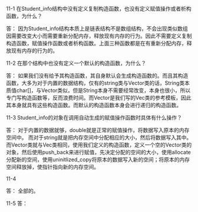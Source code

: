 11-1
在Student_info结构中没有定义复制构造函数，也没有定义赋值操作或者析构函数，为什么？

答：
  因为Student_info结构本质上是链表结构不是数组结构，不会出现类似数组因需要改变大小而需要重新分配内存，释放现有内存的行为。因此不需要定义复制构造函数，赋值操作函数或者析构函数。上面三种函数都是在有重新分配内存，释放现有内存的行为的。


11-2
在那个结构中也没有定义一个默认的构造函数，为什么？

答：
  如果我们没有给予其构造函数，其自身默认会生成构造函数的。而且其构造函数，大多为对于内置的数据结构，仅有的string类与Vector类的话，String类本质值char[]，与Vector类似，但是String本身不需要经常改变，本身也很小，所以专门写构造函数等，反而浪费时间。而Vector是我们写的Vec类的参考模板，因此其本身就具有这些构造函数。而默认的构造函数本身会进行递归的构造函数。

11-3
Student_info的对象在调用自动生成的赋值操作函数时具体有什么操作？

答：
  对于内置的数据就够，double就是正常的赋值操作，将数据写入原本的内存空间中。
  而对于string就是把内存空间中分配相应的大小，然后将数据写入其中。
  而Vector类就与Vec类相同，使用我们定义的构造函数，定义一个空的Vector类的对象，然后使用push_back来进行赋值，先决定分配的空间的大小，使用allocate分配新的空间，使用uninitlized_copy将原本的数据写入新的空间；将原本的内存空间释放掉，使指针指向新的内存空间。

11-4

答：
  全部的。


11-5
答：
  
  